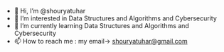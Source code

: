 - 👋 Hi, I’m @shouryatuhar
- 👀 I’m interested in Data Structures and Algorithms and Cybersecurity
- 🌱 I’m currently learning Data Structures and Algorithms and Cybersecurity
- 📫 How to reach me : my email-> shouryatuhar@gmail.com



<!---
shouryatuhar/shouryatuhar is a ✨ special ✨ repository because its `README.md` (this file) appears on your GitHub profile.
You can click the Preview link to take a look at your changes.
--->

